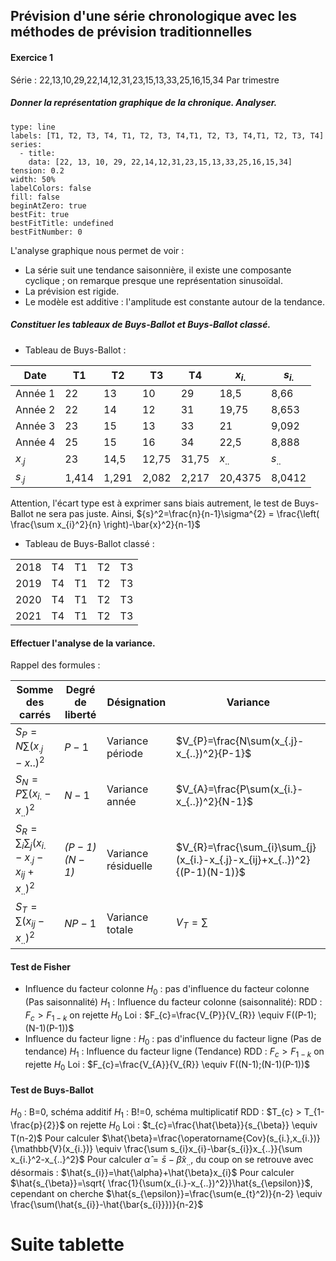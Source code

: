 
## Prévision d'une série chronologique avec les méthodes de prévision traditionnelles

#### **Exercice 1**
Série : 22,13,10,29,22,14,12,31,23,15,13,33,25,16,15,34
Par trimestre
##### **Donner la représentation graphique de la chronique. Analyser**.
```chart
type: line
labels: [T1, T2, T3, T4, T1, T2, T3, T4,T1, T2, T3, T4,T1, T2, T3, T4]
series:
  - title: 
    data: [22, 13, 10, 29, 22,14,12,31,23,15,13,33,25,16,15,34]
tension: 0.2
width: 50%
labelColors: false
fill: false
beginAtZero: true
bestFit: true
bestFitTitle: undefined
bestFitNumber: 0
```
L'analyse graphique nous permet de voir :
- La série suit une tendance saisonnière, il existe une composante cyclique ; on remarque presque une représentation sinusoïdal. 
- La prévision est rigide.
- Le modèle est additive : l'amplitude est constante autour de la tendance.

##### **Constituer les tableaux de Buys-Ballot et Buys-Ballot classé**.

- Tableau de Buys-Ballot : 

| Date                | T1    | T2    | T3    | T4    | $x_{i.}$ | $s_{i.}$ |
| ------------------- | ----- | ----- | ----- | ----- | -------- | ------------------- |
| Année 1      | 22    | 13    | 10    | 29    | 18,5     | 8,66          |
| Année 2      | 22    | 14    | 12    | 31    | 19,75    | 8,653         |
| Année 3      | 23    | 15    | 13    | 33    | 21       | 9,092         |
| Année 4      | 25    | 15    | 16    | 34    | 22,5     | 8,888         |
| $x_{.j}$            | 23    | 14,5  | 12,75 | 31,75 | $x_{..}$ | $s_{..}$ |
| $s_{.j}$ | 1,414 | 1,291 | 2,082 | 2,217 | 20,4375  | 8,0412              |
Attention, l'écart type est à exprimer sans biais autrement, le test de Buys-Ballot ne sera pas juste.
Ainsi, ${s}^2=\frac{n}{n-1}\sigma^{2} = \frac{\left( \frac{\sum x_{i}^2}{n} \right)-\bar{x}^2}{n-1}$

- Tableau de Buys-Ballot classé : 

|      |     |     |     |     |
| ---- | --- | --- | --- | --- |
| 2018 | T4  | T1  | T2  | T3  |
| 2019 | T4  | T1  | T2  | T3  |
| 2020 | T4  | T1  | T2  | T3  |
| 2021 | T4  | T1  | T2  | T3  |

#### **Effectuer l'analyse de la variance.**
Rappel des formules :

| Somme des carrés                                        | Degré de liberté | Désignation         | Variance                                                                   |
| ------------------------------------------------------- | ---------------- | ------------------- | -------------------------------------------------------------------------- |
| $S_{P}=N\sum(x_{.j}-x..)^2$                             | $P-1$            | Variance période    | $V_{P}=\frac{N\sum(x_{.j}-x_{..})^2}{P-1}$                                 |
| $S_{N}=P\sum(x_{i.}-x_{..})^2$                          | $N-1$            | Variance année      | $V_{A}=\frac{P\sum(x_{i.}-x_{..})^2}{N-1}$                                 |
| $S_{R}=\sum_{i}\sum_{j}(x_{i.}-x_{.j}-x_{ij}+x_{..})^2$ | *$(P-1)(N-1)$*   | Variance résiduelle | $V_{R}=\frac{\sum_{i}\sum_{j}(x_{i.}-x_{.j}-x_{ij}+x_{..})^2}{(P-1)(N-1)}$ |
| $S_{T}=\sum(x_{ij}-x_{..})^2$                           | $NP-1$           | Variance totale     | $V_{T}=\sum$                                                               

#### **Test de Fisher**
- Influence du facteur colonne
$H_{0}$ : pas d'influence du facteur colonne (Pas saisonnalité)
$H_{1}$ : Influence du facteur colonne (saisonnalité):
RDD :
$F_{c} > F_{1-k}$ on rejette $H_{0}$
Loi : 
$F_{c}=\frac{V_{P}}{V_{R}} \equiv F((P-1);(N-1)(P-1))$
- Influence du facteur ligne :
$H_{0}$ : pas d'influence du facteur ligne (Pas de tendance)
$H_{1}$ : Influence du facteur ligne (Tendance)
RDD :
$F_{c} > F_{1-k}$ on rejette $H_{0}$
Loi : 
$F_{c}=\frac{V_{A}}{V_{R}} \equiv F((N-1);(N-1)(P-1))$

#### **Test de Buys-Ballot**
$H_{0}$ : B=0, schéma additif
$H_{1}$ : B!=0, schéma multiplicatif
RDD :
$T_{c} > T_{1-\frac{p}{2}}$ on rejette $H_{0}$
Loi : 
$t_{c}=\frac{\hat{\beta}}{s_{\beta}} \equiv T(n-2)$
Pour calculer $\hat{\beta}=\frac{\operatorname{Cov}(s_{i.},x_{i.})}{\mathbb{V}(x_{i.})} \equiv \frac{\sum s_{i}x_{i}-\bar{s_{i}}x_{..}}{\sum x_{i.}^2-x_{..}^2}$
Pour calculer $\hat{\alpha}=\bar{s}-\hat{\beta}x_{..}$, du coup on se retrouve avec désormais : $\hat{s_{i}}=\hat{\alpha}+\hat{\beta}x_{i}$
Pour calculer $\hat{s_{\beta}}=\sqrt{ \frac{1}{\sum(x_{i.}-x_{..})^2}}\hat{s_{\epsilon}}$, cependant on cherche $\hat{s_{\epsilon}}=\frac{\sum(e_{t}^2)}{n-2} \equiv \frac{\sum(\hat{s_{i}}-\hat{\bar{s_{i}}})}{n-2}$


# Suite tablette

